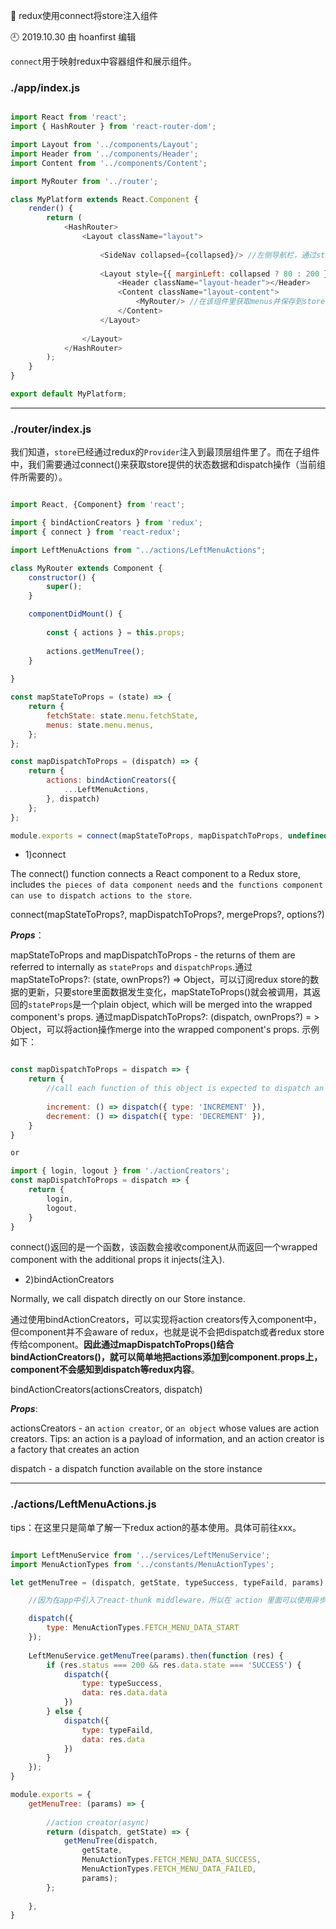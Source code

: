 🐾 redux使用connect将store注入组件

🕘 2019.10.30 由 hoanfirst 编辑

`connect`用于映射redux中容器组件和展示组件。

### ./app/index.js

```javascript

import React from 'react';
import { HashRouter } from 'react-router-dom';

import Layout from '../components/Layout';
import Header from '../components/Header';
import Content from '../components/Content';

import MyRouter from '../router';

class MyPlatform extends React.Component {
    render() {
        return (
            <HashRouter>
                <Layout className="layout">
                
                    <SideNav collapsed={collapsed}/> //左侧导航栏，通过store.menu.menus来渲染
                    
                    <Layout style={{ marginLeft: collapsed ? 80 : 200 }}>
                        <Header className="layout-header"></Header>
                        <Content className="layout-content">
                            <MyRouter/> //在该组件里获取menus并保存到store.menu.menus里
                        </Content>
                    </Layout>
                    
                </Layout>
            </HashRouter>
        );
    }
}

export default MyPlatform;

```

---

### ./router/index.js

我们知道，`store`已经通过redux的`Provider`注入到最顶层组件里了。而在子组件中，我们需要通过connect()来获取store提供的状态数据和dispatch操作（当前组件所需要的）。

```javascript

import React, {Component} from 'react';

import { bindActionCreators } from 'redux';
import { connect } from 'react-redux';

import LeftMenuActions from "../actions/LeftMenuActions";

class MyRouter extends Component {
    constructor() {
        super();
    }

    componentDidMount() {
    
        const { actions } = this.props;
        
        actions.getMenuTree();
    }
    
}

const mapStateToProps = (state) => {
    return {
        fetchState: state.menu.fetchState,
        menus: state.menu.menus,
    };
};

const mapDispatchToProps = (dispatch) => {
    return {
        actions: bindActionCreators({
            ...LeftMenuActions,
        }, dispatch)
    };
};

module.exports = connect(mapStateToProps, mapDispatchToProps, undefined, { withRef: true, pure: false })(MyRouter);

```

- 1)connect

The connect() function connects a React component to a Redux store, includes `the pieces of data component needs` and `the functions component can use to dispatch actions to the store`.

connect(mapStateToProps?, mapDispatchToProps?, mergeProps?, options?)

***Props***：

mapStateToProps and mapDispatchToProps - the returns of them are referred to internally as `stateProps` and `dispatchProps`.通过mapStateToProps?: (state, ownProps?) => Object，可以订阅redux store的数据的更新，只要store里面数据发生变化，mapStateToProps()就会被调用，其返回的`stateProps`是一个plain object, which will be merged into the wrapped component's props. 通过mapDispatchToProps?: (dispatch, ownProps?) = > Object，可以将action操作merge into the wrapped component's props. 示例如下：

```javascript

const mapDispatchToProps = dispatch => {
    return {
        //call each function of this object is expected to dispatch an action to the store.
        
        increment: () => dispatch({ type: 'INCREMENT' }),
        decrement: () => dispatch({ type: 'DECREMENT' }),
    }
}

or

import { login, logout } from './actionCreators';
const mapDispatchToProps = dispatch => {
    return {
        login,
        logout,
    }
}

```

connect()返回的是一个函数，该函数会接收component从而返回一个wrapped component with the additional props it injects(注入).


- 2)bindActionCreators

Normally, we call dispatch directly on our Store instance.

通过使用bindActionCreators，可以实现将action creators传入component中，但component并不会aware of redux，也就是说不会把dispatch或者redux store传给component。**因此通过mapDispatchToProps()结合bindActionCreators()，就可以简单地把actions添加到component.props上，component不会感知到dispatch等redux内容**。

bindActionCreators(actionsCreators, dispatch)

***Props***:

actionsCreators - an `action creator`, or `an object` whose values are action creators. Tips: an action is a payload of information, and an action creator is a factory that creates an action

dispatch - a dispatch function available on the store instance

---

### ./actions/LeftMenuActions.js

tips：在这里只是简单了解一下redux action的基本使用。具体可前往xxx。

```javascript

import LeftMenuService from '../services/LeftMenuService';
import MenuActionTypes from '../constants/MenuActionTypes';

let getMenuTree = (dispatch, getState, typeSuccess, typeFaild, params) => {

    //因为在app中引入了react-thunk middleware，所以在 action 里面可以使用异步

    dispatch({
        type: MenuActionTypes.FETCH_MENU_DATA_START
    });
    
    LeftMenuService.getMenuTree(params).then(function (res) {
        if (res.status === 200 && res.data.state === 'SUCCESS') {
            dispatch({
                type: typeSuccess,
                data: res.data.data
            })
        } else {
            dispatch({
                type: typeFaild,
                data: res.data
            })
        }
    });
}

module.exports = {
    getMenuTree: (params) => {
    
        //action creator(async)
        return (dispatch, getState) => {
            getMenuTree(dispatch,
                getState,
                MenuActionTypes.FETCH_MENU_DATA_SUCCESS,
                MenuActionTypes.FETCH_MENU_DATA_FAILED,
                params);
        };
        
    },
}

```

